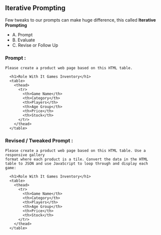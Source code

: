 ## Iterative Prompting

Few tweaks to our prompts can make huge difference, this called **Iterative Prompting**

- A. Prompt
- B. Evaluate
- C. Revise or Follow Up

### Prompt :

```
Please create a product web page based on this HTML table.

  <h1>Role With It Games Inventory</h1>
  <table>
    <thead>
      <tr>
        <th>Game Name</th>
        <th>Category</th>
        <th>Players</th>
        <th>Age Group</th>
        <th>Price</th>
        <th>Stock</th>
      </tr>
    </thead>
  </table>
```

### Revised / Tweaked Prompt :

```
Please create a product web page based on this HTML table. Use a responsive gallery
format where each product is a tile. Convert the data in the HTML table to JSON and use JavaScript to loop through and display each game:

  <h1>Role With It Games Inventory</h1>
  <table>
    <thead>
      <tr>
        <th>Game Name</th>
        <th>Category</th>
        <th>Players</th>
        <th>Age Group</th>
        <th>Price</th>
        <th>Stock</th>
      </tr>
    </thead>
  </table>
```
